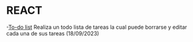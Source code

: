 # REACT

-[To-do list](./sep18-ToDoList/)
Realiza un todo lista de tareas la cual puede borrarse y editar cada una de sus tareas (18/09/2023)